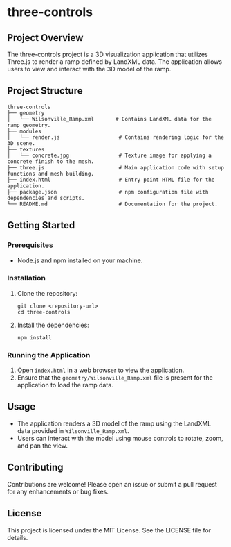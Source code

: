 # three-controls

## Project Overview
The three-controls project is a 3D visualization application that utilizes Three.js to render a ramp defined by LandXML data. The application allows users to view and interact with the 3D model of the ramp.

## Project Structure
```
three-controls
├── geometry
│   └── Wilsonville_Ramp.xml       # Contains LandXML data for the ramp geometry.
├── modules
│   └── render.js                   # Contains rendering logic for the 3D scene.
├── textures
│   └── concrete.jpg                # Texture image for applying a concrete finish to the mesh.
├── three.js                        # Main application code with setup functions and mesh building.
├── index.html                      # Entry point HTML file for the application.
├── package.json                    # npm configuration file with dependencies and scripts.
└── README.md                       # Documentation for the project.
```

## Getting Started

### Prerequisites
- Node.js and npm installed on your machine.

### Installation
1. Clone the repository:
   ```
   git clone <repository-url>
   cd three-controls
   ```

2. Install the dependencies:
   ```
   npm install
   ```

### Running the Application
1. Open `index.html` in a web browser to view the application.
2. Ensure that the `geometry/Wilsonville_Ramp.xml` file is present for the application to load the ramp data.

## Usage
- The application renders a 3D model of the ramp using the LandXML data provided in `Wilsonville_Ramp.xml`.
- Users can interact with the model using mouse controls to rotate, zoom, and pan the view.

## Contributing
Contributions are welcome! Please open an issue or submit a pull request for any enhancements or bug fixes.

## License
This project is licensed under the MIT License. See the LICENSE file for details.